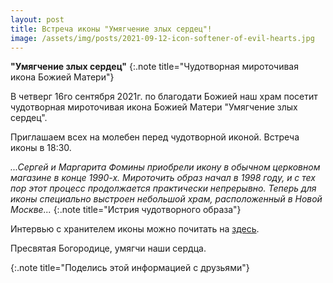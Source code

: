 ```yaml
---
layout: post
title: Встреча иконы "Умягчение злых сердец"!
image: /assets/img/posts/2021-09-12-icon-softener-of-evil-hearts.jpg
---
```


<strong>"Умягчение злых сердец"</strong>
{:.note title="Чудотворная мироточивая икона Божией Матери"}

В четверг 16го сентября 2021г. по благодати Божией наш храм посетит чудотворная мироточивая икона Божией Матери "Умягчение злых сердец".

Приглашаем всех на молебен перед чудотворной иконой. Встреча иконы в 18:30.

<i>...Сергей и Маргарита Фомины приобрели икону в обычном церковном магазине в конце 1990-х. Мироточить образ начал в 1998 году, и с тех пор этот процесс продолжается практически непрерывно. Теперь для иконы специально выстроен небольшой храм, расположенный в Новой Москве...</i>
{:.note title="Истрия чудотворного образа"}

Интервью с хранителем иконы можно почитать на [здесь](https://pravoslavie.ru/32416.html).

Пресвятая Богородице, умягчи наши сердца.


<div class="addthis_inline_share_toolbox"></div>
{:.note title="Поделись этой информацией с друзьями"}
